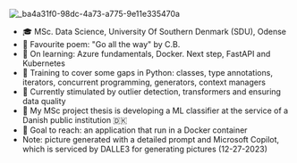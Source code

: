 ![_ba4a31f0-98dc-4a73-a775-9e11e335470a](https://github.com/risar16/RiSar16/assets/78689231/ee6650f8-02d2-4b01-93dc-bcb6e9c37673)
- 🎓 MSc. Data Science, University Of Southern Denmark (SDU), Odense
- 📜 Favourite poem: "Go all the way" by C.B. 
- 🌱 On learning: Azure fundamentals, Docker. Next step, FastAPI and Kubernetes
- 🦾 Training to cover some gaps in Python: classes, type annotations, iterators, concurrent programming, generators, context managers
- 🧠 Currently stimulated by outlier detection, transformers and ensuring data quality
- 🏢 My MSc project thesis is developing a ML classifier at the service of a Danish public institution 🇩🇰
- 🏃 Goal to reach: an application that run in a Docker container
- Note: picture generated with a detailed prompt and Microsoft Copilot, which is serviced by DALLE3 for generating pictures (12-27-2023)
